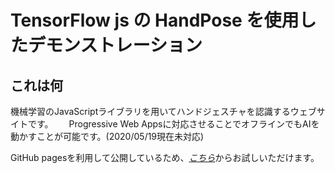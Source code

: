 # TensorFlow js の HandPose を使用したデモンストレーション

## これは何
機械学習のJavaScriptライブラリを用いてハンドジェスチャを認識するウェブサイトです。　　
Progressive Web Appsに対応させることでオフラインでもAIを動かすことが可能です。(2020/05/19現在未対応)

GitHub pagesを利用して公開しているため、[*こちら*]("TFjs-HandPoseDemo")からお試しいただけます。